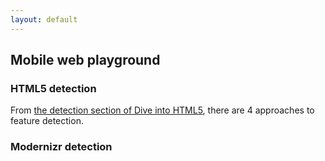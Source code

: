 ```yaml
---
layout: default
---
```


## Mobile web playground

### HTML5 detection

From [the detection section of Dive into HTML5](http://diveintohtml5.info/detect.html), there are 4 approaches to feature detection.

<ol id="html5-detection-output">
</ol>

<script src="/js/loadrunner-058e6b6.js"></script>
<script>
function appendExampleText(selector, text){
  var li = document.createElement('li');
  li.appendChild(document.createTextNode(text));
  document.getElementById(selector).appendChild(li);
}

function geolocationIsSupported(){
  return !!navigator.geolocation;
}
function videoIsSupported() {
  return !!document.createElement('video').canPlayType;
}
function h264BaselineVideoIsSupported() {
  if (!videoIsSupported()) { return false; }
  var v = document.createElement("video");
  return v.canPlayType('video/mp4; codecs="avc1.42E01E, mp4a.40.2"');
}
function colorInputIsSupported(){
  var input = document.createElement('input');
  input.setAttribute('type', 'color');
  return input.type === 'color';
}

var selector = 'html5-detection-output';

var text = 'Global property detection: geolocation is ';
if(geolocationIsSupported()){
  text += 'supported';
}else{
  text += 'not supported';
}
appendExampleText(selector, text);

var text = 'Element property detection: video is ';
if(videoIsSupported()){
  text += 'supported';
}else{
  text += 'not supported';
}
appendExampleText(selector, text);

var text = 'Return value detection: h264 video is ';
if(h264BaselineVideoIsSupported()){
  text += 'supported';
}else{
  text += 'not supported';
}
appendExampleText(selector, text);

var text = 'Value retention detection: color input is ';
if(colorInputIsSupported()){
  text += 'supported';
}else{
  text += 'not supported';
}
appendExampleText(selector, text);
</script>


### Modernizr detection

<ol id="modernizr-detection-output">
</ol>

<script src="/js/loadrunner-058e6b6.js"></script>
<script>

using('/js/modernizr-2.0.6.js', function() {

  var selector = 'modernizr-detection-output';

  var text = 'gelocation is ';
  if(Modernizr.geolocation){
    text += 'supported';
  }else{
    text += 'not supported';
  }
  appendExampleText(selector, text);

  var text = 'video is ';
  if(Modernizr.video){
    text += 'supported';
  }else{
    text += 'not supported';
  }
  appendExampleText(selector, text);

  var text = 'h264 video is ';
  if(Modernizr.video.h264){
    text += 'supported';
  }else{
    text += 'not supported';
  }
  appendExampleText(selector, text);


  var text = 'color input is ';
  if(Modernizr.inputtypes.color){
    text += 'supported';
  }else{
    text += 'not supported';
  }
  appendExampleText(selector, text);

});
</script>